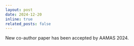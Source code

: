 ```yaml
---
layout: post
date: 2024-12-20
inline: true
related_posts: false
---
```


New co-author paper has been accepted by AAMAS 2024. 